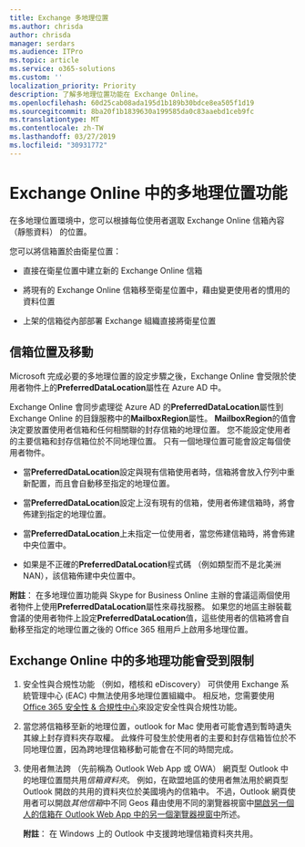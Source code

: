 ```yaml
---
title: Exchange 多地理位置
ms.author: chrisda
author: chrisda
manager: serdars
ms.audience: ITPro
ms.topic: article
ms.service: o365-solutions
ms.custom: ''
localization_priority: Priority
description: 了解多地理位置功能在 Exchange Online。
ms.openlocfilehash: 60d25cab08ada195d1b189b30bdce8ea505f1d19
ms.sourcegitcommit: 8ba20f1b1839630a199585da0c83aaebd1ceb9fc
ms.translationtype: MT
ms.contentlocale: zh-TW
ms.lasthandoff: 03/27/2019
ms.locfileid: "30931772"
---
```

# <a name="multi-geo-capabilities-in-exchange-online"></a>Exchange Online 中的多地理位置功能

在多地理位置環境中，您可以根據每位使用者選取 Exchange Online 信箱內容 （靜態資料） 的位置。

您可以將信箱置於由衛星位置：

- 直接在衛星位置中建立新的 Exchange Online 信箱

- 將現有的 Exchange Online 信箱移至衛星位置中，藉由變更使用者的慣用的資料位置

- 上架的信箱從內部部署 Exchange 組織直接將衛星位置

## <a name="mailbox-placement-and-moves"></a>信箱位置及移動
Microsoft 完成必要的多地理位置的設定步驟之後，Exchange Online 會受限於使用者物件上的**PreferredDataLocation**屬性在 Azure AD 中。

Exchange Online 會同步處理從 Azure AD 的**PreferredDataLocation**屬性到 Exchange Online 的目錄服務中的**MailboxRegion**屬性。 **MailboxRegion**的值會決定要放置使用者信箱和任何相關聯的封存信箱的地理位置。 您不能設定使用者的主要信箱和封存信箱位於不同地理位置。 只有一個地理位置可能會設定每個使用者物件。

- 當**PreferredDataLocation**設定與現有信箱使用者時，信箱將會放入佇列中重新配置，而且會自動移至指定的地理位置。 

- 當**PreferredDataLocation**設定上沒有現有的信箱，使用者佈建信箱時，將會佈建到指定的地理位置。 

- 當**PreferredDataLocation**上未指定一位使用者，當您佈建信箱時，將會佈建中央位置中。

- 如果是不正確的**PreferredDataLocation**程式碼 （例如類型而不是北美洲 NAN），該信箱佈建中央位置中。

**附註**： 在多地理位置功能與 Skype for Business Online 主辦的會議這兩個使用者物件上使用**PreferredDataLocation**屬性來尋找服務。 如果您的地區主辦裝載會議的使用者物件上設定**PreferredDataLocation**值，這些使用者的信箱將會自動移至指定的地理位置之後的 Office 365 租用戶上啟用多地理位置。

## <a name="feature-limitations-for-multi-geo-in-exchange-online"></a>Exchange Online 中的多地理功能會受到限制

1. 安全性與合規性功能 （例如，稽核和 eDiscovery） 可供使用 Exchange 系統管理中心 (EAC) 中無法使用多地理位置組織中。 相反地，您需要使用[Office 365 安全性 & 合規性中心](https://support.office.com/article/7e696a40-b86b-4a20-afcc-559218b7b1b8)來設定安全性與合規性功能。

2. 當您將信箱移至新的地理位置，outlook for Mac 使用者可能會遇到暫時遺失其線上封存資料夾存取權。 此條件可發生於使用者的主要和封存信箱皆位於不同地理位置，因為跨地理信箱移動可能會在不同的時間完成。

3. 使用者無法跨 （先前稱為 Outlook Web App 或 OWA） 網頁型 Outlook 中的地理位置間共用*信箱資料夾*。 例如，在歐盟地區的使用者無法用於網頁型 Outlook 開啟的共用的資料夾位於美國境內的信箱中。 不過，Outlook 網頁使用者可以開啟*其他信箱*中不同 Geos 藉由使用不同的瀏覽器視窗中[開啟另一個人的信箱在 Outlook Web App 中的另一個瀏覽器視窗中](https://support.office.com/article/A909AD30-E413-40B5-A487-0EA70B763081#__toc372210362)所述。

    **附註**： 在 Windows 上的 Outlook 中支援跨地理信箱資料夾共用。

